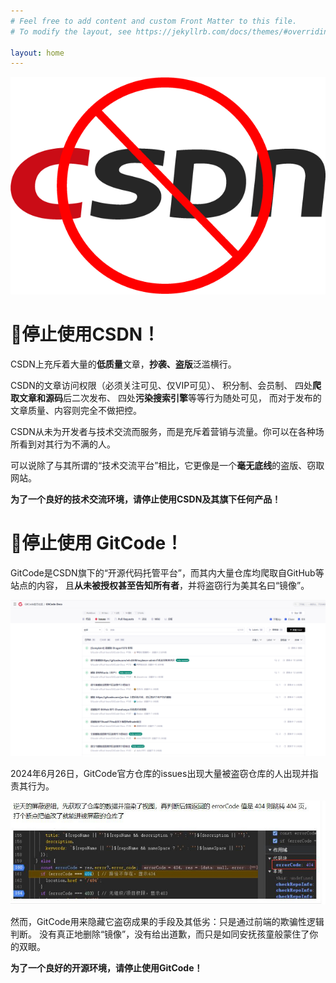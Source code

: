 ```yaml
---
# Feel free to add content and custom Front Matter to this file.
# To modify the layout, see https://jekyllrb.com/docs/themes/#overriding-theme-defaults

layout: home
---
```



![停止使用CSDN](/assets/no-csdn.png)


# 🚫停止使用CSDN！

CSDN上充斥着大量的**低质量**文章，**抄袭、盗版**泛滥横行。

CSDN的文章访问权限（必须关注可见、仅VIP可见）、
积分制、会员制、
四处**爬取文章和源码**后二次发布、
四处**污染搜索引擎**等等行为随处可见，
而对于发布的文章质量、内容则完全不做把控。

CSDN从未为开发者与技术交流而服务，而是充斥着营销与流量。你可以在各种场所看到对其行为不满的人。

可以说除了与其所谓的“技术交流平台”相比，它更像是一个**毫无底线**的盗版、窃取网站。

**为了一个良好的技术交流环境，请停止使用CSDN及其旗下任何产品！**

# 🚫停止使用 GitCode！

GitCode是CSDN旗下的“开源代码托管平台”，而其内大量仓库均爬取自GitHub等站点的内容，
且**从未被授权甚至告知所有者**，并将盗窃行为美其名曰“镜像”。

![GitCode issues](/assets/gitcode_issues_1.png)

2024年6月26日，GitCode官方仓库的issues出现大量被盗窃仓库的人出现并指责其行为。

![GitCode隐藏仓库的手段](/assets/gitcode_404.png)

然而，GitCode用来隐藏它盗窃成果的手段及其低劣：只是通过前端的欺骗性逻辑判断。
没有真正地删除“镜像”，没有给出道歉，而只是如同安抚孩童般蒙住了你的双眼。

**为了一个良好的开源环境，请停止使用GitCode！**

